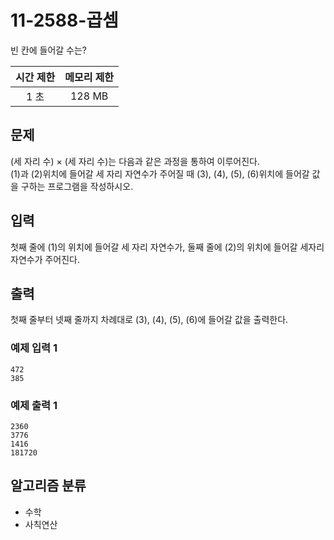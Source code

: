 # 11-2588-곱셈
빈 칸에 들어갈 수는?

|시간 제한|메모리 제한|
|:--:|:--:|
|1 초|128 MB|

## 문제
(세 자리 수) × (세 자리 수)는 다음과 같은 과정을 통하여 이루어진다.  
(1)과 (2)위치에 들어갈 세 자리 자연수가 주어질 때 (3), (4), (5), (6)위치에 들어갈 값을 구하는 프로그램을 작성하시오.

## 입력
첫째 줄에 (1)의 위치에 들어갈 세 자리 자연수가, 둘째 줄에 (2)의 위치에 들어갈 세자리 자연수가 주어진다.

## 출력
첫째 줄부터 넷째 줄까지 차례대로 (3), (4), (5), (6)에 들어갈 값을 출력한다.

### 예제 입력 1
```
472
385
```

### 예제 출력 1
```
2360
3776
1416
181720
```

## 알고리즘 분류
- 수학
- 사칙연산
